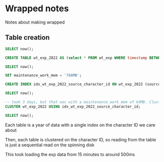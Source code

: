 ﻿# Wrapped notes

Notes about making wrapped

## Table creation

```sql
SELECT now();

CREATE TABLE wt_exp_2022 AS (select * FROM wt_exp WHERE timestamp BETWEEN '2022-01-01' AND '2023-01-01');

SELECT now();

SET maintenance_work_mem = '768MB';

CREATE INDEX idx_wt_exp_2022_source_character_id ON wt_exp_2022 (source_character_id);

SELECT now();

-- took 3 days, but that was with a maintenance_work_mem of 64MB. Clustering wt_kills_2022 with 768MB took 3 hours
CLUSTER wt_exp_2022 USING idx_wt_exp_2022_source_character_id;

SELECT now();
```

Each table is a year of data with a single index on the character ID we care about

Then, each table is clustered on the character ID, so reading from the table is just a sequential read on the spinning disk

This took loading the exp data from 15 minutes to around 500ms